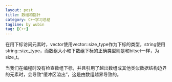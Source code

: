 ```yaml
---
layout: post
title: 数组和指针
category: C++学习总结
tagline: by wubin
tag: [C++]
---
```


在用下标访问元素时，vector使用vector::size_type作为下标的类型，string使用string::size_type，而数组大小和下数组下标的正确类型则是和bitset一样，为size_t。
<!--more-->
当我们在编程时没有检查数组下标，并且引用了越出数组或其他类似数据结构边界的元素时，会导致“缓冲区溢出”，这是由数组越界导致的。

